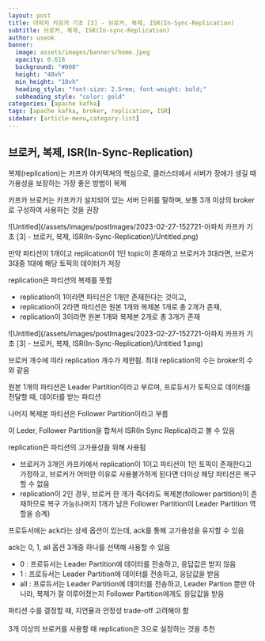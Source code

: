 ```yaml
---
layout: post
title: 아파치 카프카 기초 [3] - 브로커, 복제, ISR(In-Sync-Replication)
subtitle: 브로커, 복제, ISR(In-sync-Replication)
author: useok
banner:
  image: assets/images/banners/home.jpeg
  opacity: 0.618
  background: "#000"
  height: "40vh"
  min_height: "10vh"
  heading_style: "font-size: 2.5rem; font-weight: bold;"
  subheading_style: "color: gold"
categories: [apache kafka]
tags: [apache kafka, broker, replication, ISR]
sidebar: [article-menu,category-list] 
---
```

## 브로커, 복제, ISR(In-Sync-Replication)

복제(replication)는 카프카 아키텍쳐의 핵심으로, 클러스터에서 서버가 장애가 생길 때 가용성을 보장하는 가장 좋은 방법이 복제

카프카 브로커는 카프카가 설치되어 있는 서버 단위를 말하며, 보통 3개 이상의 broker로 구성하여 사용하는 것을 권장

![Untitled](/assets/images/postImages/2023-02-27-152721-아파치 카프카 기초 [3] - 브로커, 복제, ISR(In-Sync-Replication)/Untitled.png)

만약 파티션이 1개이고 replication이 1인 topic이 존재하고 브로커가 3대라면, 브로거 3대중 1대에 해당 토픽의 데이터가 저장

replication은 파티션의 복제를 뜻함

- replication이 1이라면 파티션은 1개만 존재한다는 것이고,
- replication이 2라면 파티션은 원본 1개와 복제본 1개로 총 2개가 존재,
- replication이 3이라면 원본 1개와 복제본 2개로 총 3개가 존재

![Untitled](/assets/images/postImages/2023-02-27-152721-아파치 카프카 기초 [3] - 브로커, 복제, ISR(In-Sync-Replication)/Untitled 1.png)

브로커 개수에 따라 replication 개수가 제한됨. 최대 replication의 수는 broker의 수와 같음

원본 1개의 파티션은 Leader Partition이라고 부르며, 프로듀서가 토픽으로 데이터를 전달할 때, 데이터를 받는 파티션

나머지 복제본 파티션은 Follower Partition이라고 부름

이 Leder, Follower Partition을 합쳐서 ISR(In Sync Replica)라고 볼 수 있음

replication은 파티션의 고가용성을 위해 사용됨

- 브로커가 3개인 카프카에서 replication이 1이고 파티션이 1인 토픽이 존재한다고 가정하고, 브로커가 어떠한 이유로 사용불가하게 된다면 더이상 해당 파티션은 복구할 수 없음
- replication이 2인 경우, 브로커 한 개가 죽더라도 복제본(follower partition)이 존재하므로 복구 가능(나머지 1개가 남은 Follower Partition이 Leader Partition 역할을 승계)

프로듀서에는 ack라는 상세 옵션이 있는데, ack를 통해 고가용성을 유지할 수 있음

ack는 0, 1, all 옵션 3개중 하나를 선택해 사용할 수 있음

- 0 : 프로듀서는 Leader Partition에 데이터를 전송하고, 응답값은 받지 않음
- 1 : 프로듀서는 Leader Partition에 데이터를 전송하고, 응답값을 받음
- all : 프로듀서는 Leader Partition에 데이터를 전송하고,  Leader Partion 뿐만 아니라, 복제가 잘 이루어졌는지 Follower Partition에게도 응답값을 받음

파티션 수를 결정할 때, 지연율과 안정성 trade-off 고려해야 함
<br><br>3개 이상의 브로커를 사용할 때 replication은 3으로 설정하는 것을 추천